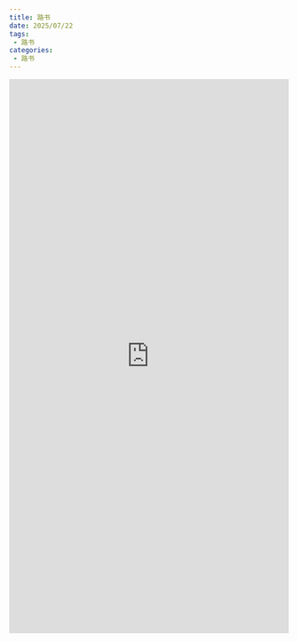 ```yaml
---
title: 路书
date: 2025/07/22
tags:
 - 路书
categories:
 - 路书
---
```


<iframe src="https://www.violetblog.top/html/SkillTree.html" width="100%" height="1000px" style="border: none;"></iframe>